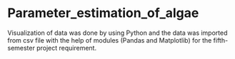 # Parameter_estimation_of_algae
Visualization of data was done by using Python and the data was imported from csv file with the help of modules (Pandas and Matplotlib) for the fifth-semester project requirement.
